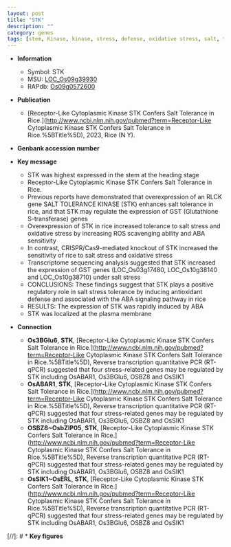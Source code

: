 ```yaml
---
layout: post
title: "STK"
description: ""
category: genes
tags: [stem, Kinase, kinase, stress, defense, oxidative stress, salt, tolerance, oxidative, ABA, salt tolerance, salt stress, stress tolerance, plasma membrane,  ABA , antioxidant defense]
---
```


* **Information**  
    + Symbol: STK  
    + MSU: [LOC_Os09g39930](http://rice.uga.edu/cgi-bin/ORF_infopage.cgi?orf=LOC_Os09g39930)  
    + RAPdb: [Os09g0572600](https://rapdb.dna.affrc.go.jp/locus/?name=Os09g0572600)  

* **Publication**  
    + [Receptor-Like Cytoplasmic Kinase STK Confers Salt Tolerance in Rice.](http://www.ncbi.nlm.nih.gov/pubmed?term=Receptor-Like Cytoplasmic Kinase STK Confers Salt Tolerance in Rice.%5BTitle%5D), 2023, Rice (N Y).

* **Genbank accession number**  

* **Key message**  
    + STK was highest expressed in the stem at the heading stage
    + Receptor-Like Cytoplasmic Kinase STK Confers Salt Tolerance in Rice.
    + Previous reports have demonstrated that overexpression of an RLCK gene SALT TOLERANCE KINASE (STK) enhances salt tolerance in rice, and that STK may regulate the expression of GST (Glutathione S-transferase) genes
    + Overexpression of STK in rice increased tolerance to salt stress and oxidative stress by increasing ROS scavenging ability and ABA sensitivity
    + In contrast, CRISPR/Cas9-mediated knockout of STK increased the sensitivity of rice to salt stress and oxidative stress
    + Transcriptome sequencing analysis suggested that STK increased the expression of GST genes (LOC_Os03g17480, LOC_Os10g38140 and LOC_Os10g38710) under salt stress
    + CONCLUSIONS: These findings suggest that STK plays a positive regulatory role in salt stress tolerance by inducing antioxidant defense and associated with the ABA signaling pathway in rice
    + RESULTS: The expression of STK was rapidly induced by ABA
    + STK was localized at the plasma membrane

* **Connection**  
    + __Os3BGlu6__, __STK__, [Receptor-Like Cytoplasmic Kinase STK Confers Salt Tolerance in Rice.](http://www.ncbi.nlm.nih.gov/pubmed?term=Receptor-Like Cytoplasmic Kinase STK Confers Salt Tolerance in Rice.%5BTitle%5D),  Reverse transcription quantitative PCR (RT-qPCR) suggested that four stress-related genes may be regulated by STK including OsABAR1, Os3BGlu6, OSBZ8 and OsSIK1
    + __OsABAR1__, __STK__, [Receptor-Like Cytoplasmic Kinase STK Confers Salt Tolerance in Rice.](http://www.ncbi.nlm.nih.gov/pubmed?term=Receptor-Like Cytoplasmic Kinase STK Confers Salt Tolerance in Rice.%5BTitle%5D),  Reverse transcription quantitative PCR (RT-qPCR) suggested that four stress-related genes may be regulated by STK including OsABAR1, Os3BGlu6, OSBZ8 and OsSIK1
    + __OSBZ8~OsbZIP05__, __STK__, [Receptor-Like Cytoplasmic Kinase STK Confers Salt Tolerance in Rice.](http://www.ncbi.nlm.nih.gov/pubmed?term=Receptor-Like Cytoplasmic Kinase STK Confers Salt Tolerance in Rice.%5BTitle%5D),  Reverse transcription quantitative PCR (RT-qPCR) suggested that four stress-related genes may be regulated by STK including OsABAR1, Os3BGlu6, OSBZ8 and OsSIK1
    + __OsSIK1~OsERL__, __STK__, [Receptor-Like Cytoplasmic Kinase STK Confers Salt Tolerance in Rice.](http://www.ncbi.nlm.nih.gov/pubmed?term=Receptor-Like Cytoplasmic Kinase STK Confers Salt Tolerance in Rice.%5BTitle%5D),  Reverse transcription quantitative PCR (RT-qPCR) suggested that four stress-related genes may be regulated by STK including OsABAR1, Os3BGlu6, OSBZ8 and OsSIK1

[//]: # * **Key figures**  


